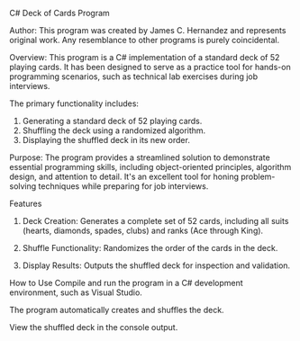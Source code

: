 C# Deck of Cards Program

Author: This program was created by James C. Hernandez and represents original work. 
Any resemblance to other programs is purely coincidental.

Overview:
This program is a C# implementation of a standard deck of 52 playing cards. It has been designed to serve 
as a practice tool for hands-on programming scenarios, such as technical lab exercises during job interviews.

The primary functionality includes:
1) Generating a standard deck of 52 playing cards.
2) Shuffling the deck using a randomized algorithm.
3) Displaying the shuffled deck in its new order.

Purpose:
The program provides a streamlined solution to demonstrate essential programming skills, including 
object-oriented principles, algorithm design, and attention to detail. It's an excellent tool for 
honing problem-solving techniques while preparing for job interviews.

Features
1) Deck Creation: Generates a complete set of 52 cards, including all suits (hearts, diamonds, 
spades, clubs) and ranks (Ace through King).

2) Shuffle Functionality: Randomizes the order of the cards in the deck.

3) Display Results: Outputs the shuffled deck for inspection and validation.

How to Use
Compile and run the program in a C# development environment, such as Visual Studio.

The program automatically creates and shuffles the deck.

View the shuffled deck in the console output.
